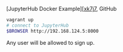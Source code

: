 
[JupyterHub Docker Example][[xk7j7], GitHub

[xk7j7]: https://github.com/jupyterhub/jupyterhub-deploy-docker

```sh
vagrant up
# connect to JupyterHub
$BROWSER http://192.168.124.5:8000
```

Any user will be allowed to sign up.
